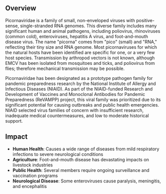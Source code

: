 ## Overview

Picornaviridae is a family of small, non-enveloped viruses with positive-sense, single-stranded RNA genomes. This diverse family includes many significant human and animal pathogens, including poliovirus, rhinoviruses (common cold), enteroviruses, hepatitis A virus, and foot-and-mouth disease virus. The name "picorna" comes from "pico" (small) and "RNA," reflecting their tiny size and RNA genome. Most picornaviruses for which the natural hosts have been identified are specific for one, or a very few host species. Transmission by arthropod vectors is not known, although EMCV has been isolated from mosquitoes and ticks, and poliovirus from flies; therefore mechanical transmission may be possible.

Picornaviridae has been designated as a prototype pathogen family for pandemic preparedness research by the National Institute of Allergy and Infectious Diseases (NIAID). As part of the NIAID-funded Research and Development of Vaccines and Monoclonal Antibodies for Pandemic Preparedness (ReVAMPP) project, this viral family was prioritized due to its significant potential for causing outbreaks and public health emergencies. NIAID selected virus families of concern with insufficient research, inadequate medical countermeasures, and low to moderate historical support.

## Impact

- **Human Health**: Causes a wide range of diseases from mild respiratory infections to severe neurological conditions
- **Agriculture**: Foot-and-mouth disease has devastating impacts on livestock industries
- **Public Health**: Several members require ongoing surveillance and vaccination programs
- **Neurological Disease**: Some enteroviruses cause paralysis, meningitis, and encephalitis
